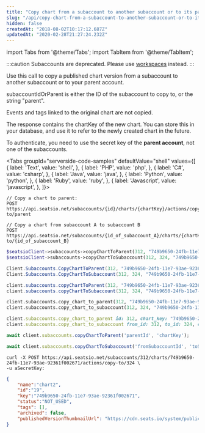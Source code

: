 ```yaml
---
title: "Copy chart from a subaccount to another subaccount or to its parent"
slug: "/api/copy-chart-from-a-subaccount-to-another-subaccount-or-to-its-parent"
hidden: false
createdAt: "2018-08-02T10:17:12.687Z"
updatedAt: "2020-02-28T21:27:24.232Z"
---
```


import Tabs from '@theme/Tabs';
import TabItem from '@theme/TabItem';


:::caution 
Subaccounts are deprecated. Please use [workspaces](api-workspaces) instead.
:::

Use this call to copy a published chart version from a subaccount to another subaccount or to your parent account.

subaccountIdOrParent is either the ID of the subaccount to copy to, or the string "parent".

Events and tags linked to the original chart are not copied.

The response contains the chartKey of the new chart. You can store this in your database, and use it to refer to the newly created chart in the future.

To authenticate, you need to use the secret key of the **parent account**, not one of the subaccounts. 



<Tabs 
  groupId="serverside-code-samples"
  defaultValue="shell"
  values={[
{ label: 'Text', value: 'shell', },
{ label: 'PHP', value: 'php', },
{ label: 'C#', value: 'csharp', },
{ label: 'Java', value: 'java', },
{ label: 'Python', value: 'python', },
{ label: 'Ruby', value: 'ruby', },
{ label: 'Javascript', value: 'javascript', },
]}>
<TabItem value='shell'>

```shell
// Copy a chart to parent: 
POST https://api.seatsio.net/subaccounts/{id}/charts/{chartKey}/actions/copy-to/parent

// Copy a chart from subaccount A to subaccount B
POST https://api.seatsio.net/subaccounts/{id_of_subaccount_A}/charts/{chartKey}/actions/copy-to/{id_of_subaccount_B}
```

</TabItem>
<TabItem value='php'>

```php
$seatsioClient->subaccounts->copyChartToParent(312, "749b9650-24fb-11e7-93ae-92361f002671");
$seatsioClient->subaccounts->copyChartToSubaccount(312, 324, "749b9650-24fb-11e7-93ae-92361f002671");
```

</TabItem>
<TabItem value='csharp'>

```csharp
Client.Subaccounts.CopyChartToParent(312, "749b9650-24fb-11e7-93ae-92361f002671");
Client.Subaccounts.CopyChartToSubaccount(312, 324, "749b9650-24fb-11e7-93ae-92361f002671");
```

</TabItem>
<TabItem value='java'>

```java
client.subaccounts.copyChartToParent(312, "749b9650-24fb-11e7-93ae-92361f002671");
client.subaccounts.copyChartToSubaccount(312, 324, "749b9650-24fb-11e7-93ae-92361f002671");
```

</TabItem>
<TabItem value='python'>

```python
client.subaccounts.copy_chart_to_parent(312, "749b9650-24fb-11e7-93ae-92361f002671")
client.subaccounts.copy_chart_to_subaccount(312, 324, "749b9650-24fb-11e7-93ae-92361f002671")
```

</TabItem>
<TabItem value='ruby'>

```ruby
client.subaccounts.copy_chart_to_parent id: 312, chart_key: "749b9650-24fb-11e7-93ae-92361f002671"
client.subaccounts.copy_chart_to_subaccount from_id: 312, to_id: 324, chart_key: "749b9650-24fb-11e7-93ae-92361f002671"
```

</TabItem>
<TabItem value='javascript'>

```javascript
await client.subaccounts.copyChartToParent('parentId', 'chartKey');

await client.subaccounts.copyChartToSubaccount('fromSubaccountId', 'toSubaccountId', 'chartKey');
```

</TabItem>
</Tabs>





```shell
curl -X POST https://api.seatsio.net/subaccounts/312/charts/749b9650-24fb-11e7-93ae-92361f002671/actions/copy-to/324 \
-u aSecretKey:
```



```json
{
    "name":"chart2",
    "id":"19",
    "key":"749b9650-24fb-11e7-93ae-92361f002671",
    "status":"NOT_USED",
    "tags": [],
    "archived": false,
    "publishedVersionThumbnailUrl": "https://cdn.seats.io/system/public/.../published/.../thumbnail"
}
```

